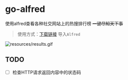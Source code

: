 # go-alfred

使用alfred查看各种社交网站上的热搜排行榜 ~~一键尽知天下事~~

> 使用方式：[下载链接](https://github.com/ormissia/go-alfred/releases/download/v0.0.1/hot.alfredworkflow) 导入`Alfred`

![resources/results.gif](resources/results.gif)

## TODO

- [ ] 检查HTTP请求返回内容中的状态码


